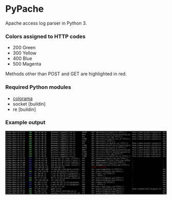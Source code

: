 # PyPache

Apache access log parser in Python 3.

### Colors assigned to HTTP codes

* 200 Green
* 300 Yellow
* 400 Blue
* 500 Magenta

Methods other than POST and GET are highlighted in red.

### Required Python modules

* [colorama](https://pypi.python.org/pypi/colorama) 
* socket [buildin]
* re     [buildin]
 


### Example output

![Parsing apache apache2 logs](https://raw.githubusercontent.com/mnmnc/img/master/log.jpg)
